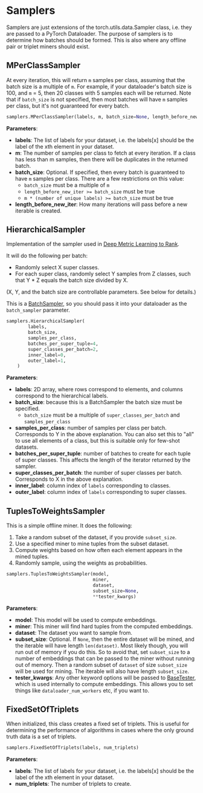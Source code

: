 # Samplers
Samplers are just extensions of the torch.utils.data.Sampler class, i.e. they are passed to a PyTorch Dataloader. The purpose of samplers is to determine how batches should be formed. This is also where any offline pair or triplet miners should exist.


## MPerClassSampler
At every iteration, this will return ```m``` samples per class, assuming that the batch size is a multiple of ```m```. For example, if your dataloader's batch size is 100, and ```m``` = 5, then 20 classes with 5 samples each will be returned. Note that if ```batch_size``` is not specified, then most batches will have ```m``` samples per class, but it's not guaranteed for every batch.
```python
samplers.MPerClassSampler(labels, m, batch_size=None, length_before_new_iter=100000)
```
**Parameters**:

* **labels**: The list of labels for your dataset, i.e. the labels[x] should be the label of the xth element in your dataset.
* **m**: The number of samples per class to fetch at every iteration. If a class has less than m samples, then there will be duplicates in the returned batch.
* **batch_size**: Optional. If specified, then every batch is guaranteed to have ```m``` samples per class. There are a few restrictions on this value:
	* ```batch_size``` must be a multiple of ```m```
	* ```length_before_new_iter >= batch_size``` must be true
	* ```m * (number of unique labels) >= batch_size``` must be true
* **length_before_new_iter**: How many iterations will pass before a new iterable is created.


## HierarchicalSampler
Implementation of the sampler used in [Deep Metric Learning to Rank](http://openaccess.thecvf.com/content_CVPR_2019/papers/Cakir_Deep_Metric_Learning_to_Rank_CVPR_2019_paper.pdf).

It will do the following per batch:

 - Randomly select X super classes.
 - For each super class, randomly select Y samples from Z classes, such that Y * Z equals the batch size divided by X.

(X, Y, and the batch size are controllable parameters. See below for details.)

This is a [BatchSampler](https://pytorch.org/docs/stable/data.html#torch.utils.data.BatchSampler), so you should pass it into your dataloader as the ```batch_sampler``` parameter.

```python
samplers.HierarchicalSampler(
		labels,
        batch_size,
        samples_per_class,
        batches_per_super_tuple=4,
        super_classes_per_batch=2,
        inner_label=0,
        outer_label=1,
    )
```
**Parameters**:

* **labels**: 2D array, where rows correspond to elements, and columns correspond to the hierarchical labels.
* **batch_size**: because this is a BatchSampler the batch size must be specified.
	* ```batch_size``` must be a multiple of ```super_classes_per_batch``` and ```samples_per_class```
* **samples_per_class**: number of samples per class per batch. Corresponds to Y in the above explanation. You can also set this to "all" to use all elements of a class, but this is suitable only for few-shot datasets.
* **batches_per_super_tuple**: number of batches to create for each tuple of super classes. This affects the length of the iterator returned by the sampler.
* **super_classes_per_batch**: the number of super classes per batch. Corresponds to X in the above explanation.
* **inner_label**: column index of ```labels``` corresponding to classes.
* **outer_label**: column index of ```labels``` corresponding to super classes.


## TuplesToWeightsSampler
This is a simple offline miner. It does the following:

1. Take a random subset of the dataset, if you provide ```subset_size```.
2. Use a specified miner to mine tuples from the subset dataset.
3. Compute weights based on how often each element appears in the mined tuples.
4. Randomly sample, using the weights as probabilities.

```python
samplers.TuplesToWeightsSampler(model, 
								miner, 
								dataset, 
								subset_size=None, 
								**tester_kwargs)
```

**Parameters**:

* **model**: This model will be used to compute embeddings.
* **miner**: This miner will find hard tuples from the computed embeddings.
* **dataset**: The dataset you want to sample from.
* **subset_size**: Optional. If ```None```, then the entire dataset will be mined, and the iterable will have length ```len(dataset)```. Most likely though, you will run out of memory if you do this. So to avoid that, set ```subset_size``` to a number of embeddings that can be passed to the miner without running out of memory. Then a random subset of ```dataset``` of size ```subset_size``` will be used for mining. The iterable will also have length ```subset_size```.
* **tester_kwargs**: Any other keyword options will be passed to [BaseTester](testers.md#basetester), which is used internally to compute embeddings. This allows you to set things like ```dataloader_num_workers``` etc, if you want to.


## FixedSetOfTriplets
When initialized, this class creates a fixed set of triplets. This is useful for determining the performance of algorithms in cases where the only ground truth data is a set of triplets.
```python
samplers.FixedSetOfTriplets(labels, num_triplets)
```

**Parameters**:

* **labels**: The list of labels for your dataset, i.e. the labels[x] should be the label of the xth element in your dataset.
* **num_triplets**: The number of triplets to create.